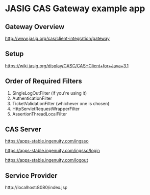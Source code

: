 # JASIG CAS Gateway example app

## Gateway Overview

http://www.jasig.org/cas/client-integration/gateway

## Setup

https://wiki.jasig.org/display/CASC/CAS+Client+for+Java+3.1

## Order of Required Filters

1. SingleLogOutFilter (if you're using it)
2. AuthenticationFilter
3. TicketValidationFilter (whichever one is chosen)
4. HttpServletRequestWrapperFilter
5. AssertionThreadLocalFilter

## CAS Server

https://apps-stable.ingenuity.com/ingsso

https://apps-stable.ingenuity.com/ingsso/login

https://apps-stable.ingenuity.com/logout

## Service Provider

http://localhost:8080/index.jsp



